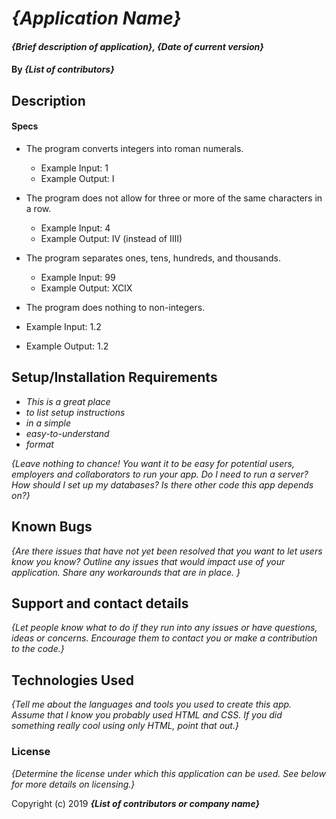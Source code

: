 # _{Application Name}_

#### _{Brief description of application}, {Date of current version}_

#### By _**{List of contributors}**_

## Description

#### Specs

* The program converts integers into roman numerals.
  *  Example Input: 1
  * Example Output: I

* The program does not allow for three or more of the same characters in a row.
  * Example Input: 4
  * Example Output: IV (instead of IIII)

* The program separates ones, tens, hundreds, and thousands.
  * Example Input: 99
  * Example Output: XCIX


* The program does nothing to non-integers.
 * Example Input: 1.2
 * Example Output: 1.2


## Setup/Installation Requirements

* _This is a great place_
* _to list setup instructions_
* _in a simple_
* _easy-to-understand_
* _format_

_{Leave nothing to chance! You want it to be easy for potential users, employers and collaborators to run your app. Do I need to run a server? How should I set up my databases? Is there other code this app depends on?}_

## Known Bugs

_{Are there issues that have not yet been resolved that you want to let users know you know?  Outline any issues that would impact use of your application.  Share any workarounds that are in place. }_

## Support and contact details

_{Let people know what to do if they run into any issues or have questions, ideas or concerns.  Encourage them to contact you or make a contribution to the code.}_

## Technologies Used

_{Tell me about the languages and tools you used to create this app. Assume that I know you probably used HTML and CSS. If you did something really cool using only HTML, point that out.}_

### License

*{Determine the license under which this application can be used.  See below for more details on licensing.}*

Copyright (c) 2019 **_{List of contributors or company name}_**
